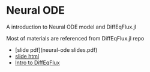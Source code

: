 # Neural ODE

A introduction to Neural ODE model and DiffEqFlux.jl

Most of materials are referenced from DiffEqFlux.jl repo

* [slide pdf](neural-ode slides.pdf)
* [slide html](neural-ode.slides.html)
* [Intro to DiffEqFlux](diffeqflux.ipynb)
